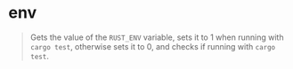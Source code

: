 # env

> Gets the value of the `RUST_ENV` variable, sets it to 1 when running with `cargo test`, otherwise sets it to 0, and checks if running with `cargo test`.
